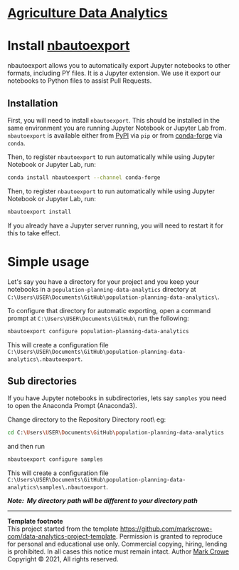 # [Agriculture Data Analytics](./../../../)

# Install [nbautoexport](https://github.com/drivendataorg/nbautoexport)

 nbautoexport allows you to automatically export Jupyter notebooks to other formats, including PY files.  It is a Jupyter extension.  We use it export our notebooks to Python files to assist Pull Requests.

## Installation

First, you will need to install `nbautoexport`. This should be installed in the same environment you are running Jupyter Notebook or Jupyter Lab from. `nbautoexport` is available either from [PyPI](https://pypi.org/project/nbautoexport/) via `pip` or from [conda-forge](https://github.com/conda-forge/nbautoexport-feedstock) via `conda`.

Then, to register `nbautoexport` to run automatically while using Jupyter Notebook or Jupyter Lab, run:

```bash
conda install nbautoexport --channel conda-forge
```

Then, to register `nbautoexport` to run automatically while using Jupyter Notebook or Jupyter Lab, run:

```bash
nbautoexport install
```

If you already have a Jupyter server running, you will need to restart it for this to take effect.

# Simple usage

Let's say you have a directory for your project and you keep your notebooks in a `population-planning-data-analytics` directory at
`C:\Users\USER\Documents\GitHub\population-planning-data-analytics\`.

To configure that directory for automatic exporting, open a command prompt at `C:\Users\USER\Documents\GitHub\` run the following:

```bash
nbautoexport configure population-planning-data-analytics
```

This will create a configuration file `C:\Users\USER\Documents\GitHub\population-planning-data-analytics\.nbautoexport`.  

## Sub directories

If you have Jupyter notebooks in subdirectories, lets say `samples` you need to open the Anaconda Prompt (Anaconda3).

Change directory to the Repository Directory root\ eg:

```bash
cd C:\Users\USER\Documents\GitHub\population-planning-data-analytics  
```

and then run  
```bash
nbautoexport configure samples  
```

This will create a configuration file `C:\Users\USER\Documents\GitHub\population-planning-data-analytics\samples\.nbautoexport`.  

***Note:  My directory path will be different to your directory path***

---
**Template footnote**  
This project started from the template <https://github.com/markcrowe-com/data-analytics-project-template>. Permission is granted to reproduce for personal and educational use only. Commercial copying, hiring, lending is prohibited. In all cases this notice must remain intact. Author [Mark Crowe](https://github.com/markcrowe-com/) Copyright &copy; 2021, All rights reserved.